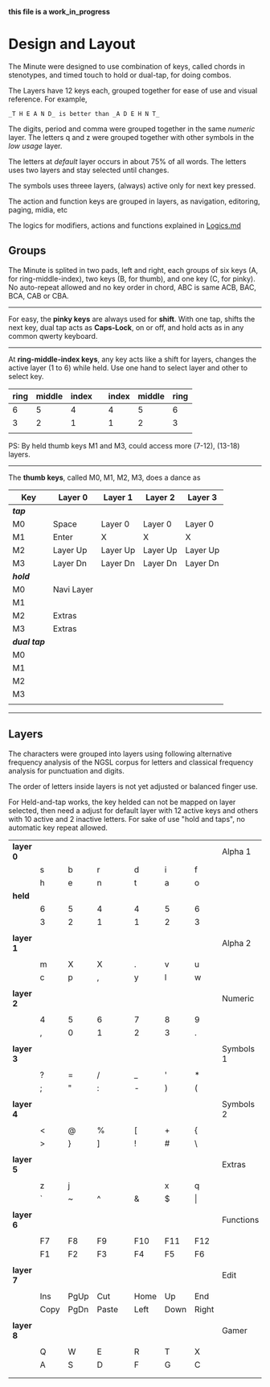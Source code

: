 __this file is a work_in_progress__
					
# Design and Layout

The Minute were designed to use combination of keys, called chords in stenotypes, and timed touch to hold or dual-tap, for doing combos.

The Layers have 12 keys each, grouped together for ease of use and visual reference. 
For example, 
	
 	_T H E A N D_ is better than _A D E H N T_

The digits, period and comma were grouped together in the same _numeric_ layer. The letters q and z were grouped together with other symbols in the _low usage_ layer.

The letters at _default_ layer occurs in about 75% of all words. The letters uses two layers and stay selected until changes.

The symbols uses threee layers, (always) active only for next key pressed. 

The action and function keys are grouped in layers, as navigation, editoring, paging, midia, etc

The logics for modifiers, actions and functions explained in [Logics.md](https://github.com/agsb/minute/edit/main/notes/Logics.md)

## Groups

The Minute is splited in two pads, left and right, each groups of six keys (A, for ring-middle-index), two keys (B, for thumb), and one key (C, for pinky). No auto-repeat allowed and no key order in chord, ABC is same ACB, BAC, BCA, CAB or CBA.

---

For easy, the **pinky keys** are always used for **shift**. With one tap, shifts the next key, dual tap acts as **Caps-Lock**, on or off, and hold acts as in any common qwerty keyboard. 

---

At **ring-middle-index keys**, any key acts like a shift for layers, changes the active layer (1 to 6) while held. Use one hand to select layer and other to select key.

| ring | middle | index || index | middle | ring |
| --- | --- | --- | --- |  --- | --- | --- |
| 6 | 5 | 4 || 4 | 5 | 6 |
| 3 | 2 | 1 || 1 | 2 | 3 |
| | | | | | |

PS: By held thumb keys M1 and M3, could access more (7-12), (13-18) layers.

---

The **thumb keys**, called M0, M1, M2, M3, does a dance as

| Key | Layer 0 | Layer 1 | Layer 2 | Layer 3 |
| --- | --- | --- | --- | --- |
| _**tap**_ | | | | | 
| M0 | Space | Layer 0 | Layer 0 | Layer 0 |
| M1 | Enter | X | X | X |
| M2 | Layer Up | Layer Up | Layer Up | Layer Up |
| M3 | Layer Dn | Layer Dn | Layer Dn | Layer Dn |
| _**hold**_ | | | | |
| M0 | Navi Layer | | |
| M1 |  | | |
| M2 | Extras | | |
| M3 | Extras | | |
| _**dual tap**_ | | | | |
| M0 |  | | |
| M1 |  | | |
| M2 | | | |
| M3 | | | |
| | | | | 

---

## Layers

The characters were grouped into layers using following alternative frequency analysis of the NGSL corpus for letters and classical frequency analysis for punctuation and digits.

The order of letters inside layers is not yet adjusted or balanced finger use.

For Held-and-tap works, the key helded can not be mapped on layer selected, then need a adjust for default layer with 12 active keys and others with 10 active and 2 inactive letters. For sake of use "hold and taps", no automatic key repeat allowed.

| | | | | | | | | |
| --- | --- | --- | --- | --- | --- | --- | -- | --- |
| **layer 0** | | | | | | | | Alpha 1 |
|| s | b | r || d | i | f |
|| h | e | n || t | a | o |
| **held** | | | | | | | |
|| 6 | 5 | 4 || 4 | 5 | 6 |
|| 3 | 2 | 1 || 1 | 2 | 3 |
| | | | | | | | |
| **layer 1** | | | | | | | | Alpha 2 |
| | | | | | | | |
|| m | X | X || . | v | u |
|| c | p | , || y | l | w |
| | | | | | | | |
| **layer 2** | | | | | | | | Numeric |
| | | | | | | | |
|| 4 | 5 | 6 || 7 | 8 | 9 |
|| , | 0 | 1 || 2 | 3 | . |
| | | | | | | | |
| **layer 3** | | | | | | | | Symbols 1 | 
| | | | | | | | |
|| ? | = | / || _ | ' | * |
|| ; | " | : || - | ) | ( |
| | | | | | | | |
| **layer 4** | | | | | | | | Symbols 2 |
| | | | | | | | |
|| < | @ | % || [ | + | { |
|| > | } | ] || ! | # | \ |
| | | | | | | | |
| **layer 5** | | | | | | | | Extras |
| | | | | | | | |
|| z | j |  ||  | x | q |
|| ` | ~ | ^ || & | $ | \| |
| | | | | | | | |
| **layer 6** | | | | | | | | Functions |
| | | | | | | | |
|| F7 | F8 | F9 || F10 | F11 | F12 |
|| F1 | F2 | F3 || F4 | F5 | F6 |
| | | | | | | | |
| **layer 7** | | | | | | | | Edit |
| | | | | | | | |
|| Ins | PgUp | Cut || Home | Up | End |
|| Copy | PgDn | Paste || Left | Down | Right |
| | | | | | | | |
| **layer 8** | | | | | | | | Gamer |
| | | | | | | | |
|| Q | W | E || R | T | X |
|| A | S | D || F | G | C |
| | | | | | | | |
|| | | | | | || | | | | | |

